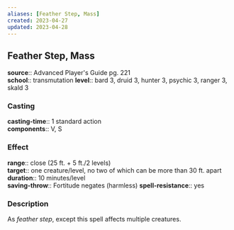 ```yaml
---
aliases: [Feather Step, Mass]
created: 2023-04-27
updated: 2023-04-28
---
```


## Feather Step, Mass

**source**:: Advanced Player's Guide pg. 221  
**school**:: transmutation
**level**:: bard 3, druid 3, hunter 3, psychic 3, ranger 3, skald 3

### Casting

**casting-time**:: 1 standard action  
**components**:: V, S

### Effect

**range**:: close (25 ft. + 5 ft./2 levels)  
**target**:: one creature/level, no two of which can be more than 30 ft. apart  
**duration**:: 10 minutes/level  
**saving-throw**:: Fortitude negates (harmless)
**spell-resistance**:: yes

### Description

As *feather step*, except this spell affects multiple creatures.
